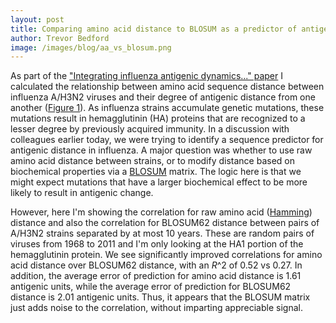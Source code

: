 ```yaml
---
layout: post
title: Comparing amino acid distance to BLOSUM as a predictor of antigenic drift
author: Trevor Bedford
image: /images/blog/aa_vs_blosum.png
---
```


As part of the ["Integrating influenza antigenic dynamics..." paper](/papers/bedford-flux/) I calculated the relationship between amino acid sequence distance between influenza A/H3N2 viruses and their degree of antigenic distance from one another ([Figure 1](https://raw.github.com/trvrb/flux/master/figures/seq_grid.png)).  As influenza strains accumulate genetic mutations, these mutations result in hemagglutinin (HA) proteins that are recognized to a lesser degree by previously acquired immunity.  In a discussion with colleagues earlier today, we were trying to identify a sequence predictor for antigenic distance in influenza.  A major question was whether to use raw amino acid distance between strains, or to modify distance based on biochemical properties via a [BLOSUM](http://en.wikipedia.org/wiki/BLOSUM) matrix. The logic here is that we might expect mutations that have a larger biochemical effect to be more likely to result in antigenic change.

However, here I'm showing the correlation for raw amino acid ([Hamming](http://en.wikipedia.org/wiki/Hamming_distance)) distance and also the correlation for BLOSUM62 distance between pairs of A/H3N2 strains separated by at most 10 years.  These are random pairs of viruses from 1968 to 2011 and I'm only looking at the HA1 portion of the hemagglutinin protein.  We see significantly improved correlations for amino acid distance over BLOSUM62 distance, with an *R*^2 of 0.52 vs 0.27.  In addition, the average error of prediction for amino acid distance is 1.61 antigenic units, while the average error of prediction for BLOSUM62 distance is 2.01 antigenic units.  Thus, it appears that the BLOSUM matrix just adds noise to the correlation, without imparting appreciable signal.
